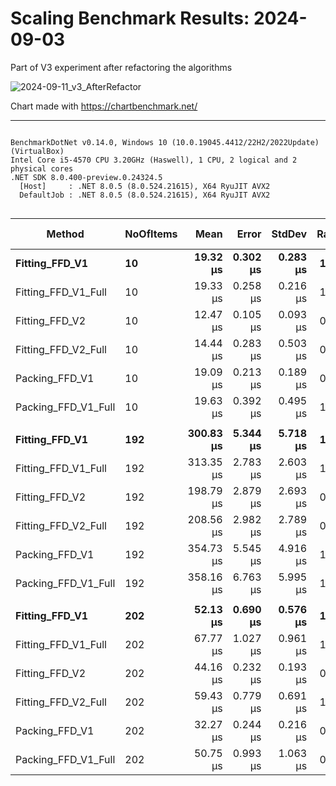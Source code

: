 # Scaling Benchmark Results: 2024-09-03

Part of V3 experiment after refactoring the algorithms

![2024-09-11_v3_AfterRefactor](https://github.com/user-attachments/assets/0d1028b1-5ced-4d78-9c07-1b782ab5d298)

Chart made with https://chartbenchmark.net/

----


```

BenchmarkDotNet v0.14.0, Windows 10 (10.0.19045.4412/22H2/2022Update) (VirtualBox)
Intel Core i5-4570 CPU 3.20GHz (Haswell), 1 CPU, 2 logical and 2 physical cores
.NET SDK 8.0.400-preview.0.24324.5
  [Host]     : .NET 8.0.5 (8.0.524.21615), X64 RyuJIT AVX2
  DefaultJob : .NET 8.0.5 (8.0.524.21615), X64 RyuJIT AVX2


```
| Method              | NoOfItems | Mean      | Error    | StdDev   | Ratio | RatioSD | Gen0    | Allocated | Alloc Ratio |
|-------------------- |---------- |----------:|---------:|---------:|------:|--------:|--------:|----------:|------------:|
| **Fitting_FFD_V1**      | **10**        |  **19.32 μs** | **0.302 μs** | **0.283 μs** |  **1.00** |    **0.02** |  **1.7395** |   **5.41 KB** |        **1.00** |
| Fitting_FFD_V1_Full | 10        |  19.33 μs | 0.258 μs | 0.216 μs |  1.00 |    0.02 |  1.9836 |   6.16 KB |        1.14 |
| Fitting_FFD_V2      | 10        |  12.47 μs | 0.105 μs | 0.093 μs |  0.65 |    0.01 |  1.2360 |    3.8 KB |        0.70 |
| Fitting_FFD_V2_Full | 10        |  14.44 μs | 0.283 μs | 0.503 μs |  0.75 |    0.03 |  1.4801 |   4.55 KB |        0.84 |
| Packing_FFD_V1      | 10        |  19.09 μs | 0.213 μs | 0.189 μs |  0.99 |    0.02 |  2.1667 |   6.73 KB |        1.24 |
| Packing_FFD_V1_Full | 10        |  19.63 μs | 0.392 μs | 0.495 μs |  1.02 |    0.03 |  2.1973 |   6.76 KB |        1.25 |
|                     |           |           |          |          |       |         |         |           |             |
| **Fitting_FFD_V1**      | **192**       | **300.83 μs** | **5.344 μs** | **5.718 μs** |  **1.00** |    **0.03** | **23.4375** |   **72.2 KB** |        **1.00** |
| Fitting_FFD_V1_Full | 192       | 313.35 μs | 2.783 μs | 2.603 μs |  1.04 |    0.02 | 27.3438 |   83.9 KB |        1.16 |
| Fitting_FFD_V2      | 192       | 198.79 μs | 2.879 μs | 2.693 μs |  0.66 |    0.01 | 13.6719 |  42.22 KB |        0.58 |
| Fitting_FFD_V2_Full | 192       | 208.56 μs | 2.982 μs | 2.789 μs |  0.69 |    0.02 | 17.5781 |  53.91 KB |        0.75 |
| Packing_FFD_V1      | 192       | 354.73 μs | 5.545 μs | 4.916 μs |  1.18 |    0.03 | 25.8789 |  79.66 KB |        1.10 |
| Packing_FFD_V1_Full | 192       | 358.16 μs | 6.763 μs | 5.995 μs |  1.19 |    0.03 | 25.8789 |   79.7 KB |        1.10 |
|                     |           |           |          |          |       |         |         |           |             |
| **Fitting_FFD_V1**      | **202**       |  **52.13 μs** | **0.690 μs** | **0.576 μs** |  **1.00** |    **0.02** |  **1.5259** |   **4.75 KB** |        **1.00** |
| Fitting_FFD_V1_Full | 202       |  67.77 μs | 1.027 μs | 0.961 μs |  1.30 |    0.02 |  5.4932 |  16.84 KB |        3.54 |
| Fitting_FFD_V2      | 202       |  44.16 μs | 0.232 μs | 0.193 μs |  0.85 |    0.01 |  5.0659 |  15.63 KB |        3.29 |
| Fitting_FFD_V2_Full | 202       |  59.43 μs | 0.779 μs | 0.691 μs |  1.14 |    0.02 |  9.0332 |  27.71 KB |        5.83 |
| Packing_FFD_V1      | 202       |  32.27 μs | 0.244 μs | 0.216 μs |  0.62 |    0.01 |  5.2490 |   16.1 KB |        3.39 |
| Packing_FFD_V1_Full | 202       |  50.75 μs | 0.993 μs | 1.063 μs |  0.97 |    0.02 | 12.2681 |  37.66 KB |        7.93 |
